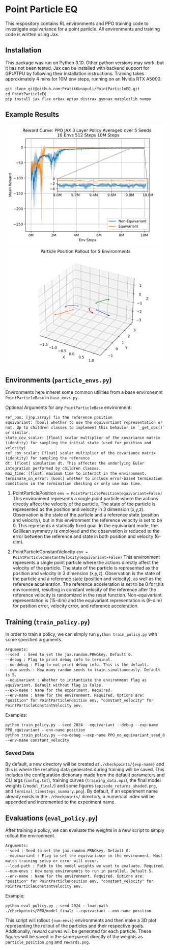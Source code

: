 # Point Particle EQ
This respository contains RL environments and PPO training code to investigate equivariance for a point particle. All environments and training code is written using Jax. 

## Installation
This package was run on Python 3.10. Other python versions may work, but it has not been tested. Jax can be installed with backend support for GPU/TPU by following their installation instructions. Training takes approximately 4 mins for 10M env steps, running on an Nvidia RTX A5000. 

```
git clone git@github.com:PratikKunapuli/PointParticleEQ.git
cd PointParticleEQ
pip install jax flax orbax optax distrax gymnax matplotlib numpy
```

## Example Results
<img src="./figures/example_results.png" alt="main_results" width="800"/>

<img src="./figures/example_rollouts.png" alt="main_rollouts" width="800"/>

## Environments (`particle_envs.py`)
Environments here inheret some common utilities from a base environemnt `PointParticleBase` in `base_envs.py`. 

Optional Arguments for any `PointParticleBase` environment:
```
ref_pos: [jnp.array] fix the reference position
equivariant: [bool] whether to use the equivartiant representation or not. Up to children classes to implement this behavior in `_get_obs()` or similar. 
state_cov_scalar: [float] scalar multiplier of the covariance matrix (identity) for sampling the initial state (used for position and velocity)
ref_cov_scalar: [float] scalar multiplier of the covariance matrix (identity) for sampling the reference 
dt: [float] simulation dt. This affectes the underlying Euler integration performed by children classes. 
max_time: [float] maximum time to interact in the environment. 
terminate_on_error: [bool] whether to include error-based termination conditions in the termination checking or only use max time. 
```

1. PointParticlePosition
`env = PointParticlePosition(equivariant=False)`
This environment represents a single point particle where the actions directly affect the velocity of the particle. The state of the particle is represented as the position and velocity in 3 dimension (x,y,z). Observation is the state of the particle and a reference state (position and velocity), but in this environment the reference velocity is set to be 0. This represents a statically fixed goal. In the equivariant mode, the Gallilean symmetry is employed and the observation is reduced to the error between the reference and state in both position and velocity (6-dim). 

2. PointParticleConstantVelocity
`env = PointParticleConstantVelocity(equivariant=False)`
This environment represents a single point particle where the actions directly affect the velocity of the particle. The state of the particle is represented as the position and velocity in 3 dimension (x,y,z). Observation is the state of the particle and a reference state (position and velocity), as well as the reference acceleration. The reference acceleration is set to be 0 for this environment, resulting in constant velocity of the reference after the reference velocity is randomized in the reset function. Non-equivariant representation is (15-dim) and the equivariant representation is (9-dim) for position error, velocity error, and reference acceleration. 

## Training (`train_policy.py`)
In order to train a policy, we can simply run `python train_policy.py` with some specified arguments. 
``` 
Arguments:
--seed  : Seed to set the jax.random.PRNGkey. Default 0. 
--debug : Flag to print debug info to terminal. 
--no-debug : Flag to not print debug info. This is the default. 
--num-seeds : How many random seeds to train simultaneously. Default is 5. 
--equivariant : Whether to instantiate the environment flag as equivariant. Default without flag is False. 
--exp-name : Name for the experiment. Required.
--env-name : Name for the environment. Required. Options are: "position" for PointParticlePosition env, "constant_velocity" for PointParticleConstantVelocity env. 
```

Examples:
```
python train_policy.py --seed 2024 --equivariant --debug --exp-name PPO_equivariant --env-name position
python train_policy.py --no-debug --exp-name PPO_no_equivariant_seed_0 --env-name constant_velocity
```

### Saved Data
By default, a new directory will be created at `./checkpoints/{exp-name}` and this is where the resulting data generated during training will be saved. This includes the configuration dictionary made from the default parameters and CLI args (`config.txt`), training curves (`training_data.npz`), the final model weights (`/model_final/`) and some figures (`episode_returns_shaded.png`, and `terminal_timesteps_summary.png`). By default, if an experiment name already exists in the `./checkpoints/` directory, a numerical index will be appended and incremented to the experiment name. 

## Evaluations (`eval_policy.py`)
After training a policy, we can evaluate the weights in a new script to simply rollout the environment.
```
Arguments:
--seed : Seed to set the jax.random.PRNGkey. Default 0.
--equivariant : Flag to set the equivariance in the environment. Must match training setup or error will occur. 
--load-path : Path to the model weights we want to evaluate. Required.
--num-envs : How many environemnts to run in parallel. Default 5.
--env-name : Name for the environment. Required. Options are: "position" for PointParticlePosition env, "constant_velocity" for PointParticleConstantVelocity env. 
```

Example:
```
python eval_policy.py --seed 2024 --load-path ./checkpoints/PPO/model_final/ --equivariant --env-name position
```

This script will rollout `{num-envs}` environments and then make a 3D plot representing the rollout of the particles and their respective goals. Additionally, reward curves will be generated for each particle. These figures will be saved in the same parent directly of the weights as `particle_position.png` and `rewards.png`. 
